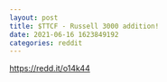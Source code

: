 ```yaml
--- 
layout: post 
title: $TTCF - Russell 3000 addition! 
date: 2021-06-16 1623849192 
categories: reddit 
--- 
```

https://redd.it/o14k44